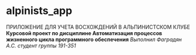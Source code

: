 # alpinists_app
ПРИЛОЖЕНИЕ ДЛЯ УЧЕТА ВОСХОЖДЕНИЙ В АЛЬПИНИСТСКОМ КЛУБЕ
**Курсовой проект по дисциплине Автоматизация процессов жизненного цикла программного обеспечения**
*Выполнил Фаградян А.С. студент группы 191-351*
